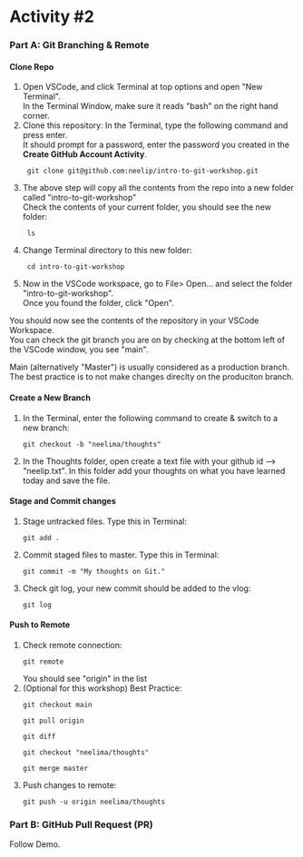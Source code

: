 # Activity #2

### Part A: Git Branching & Remote  

#### Clone Repo
1. Open VSCode, and click Terminal at top options and open "New Terminal".  
    In the Terminal Window, make sure it reads "bash" on the right hand corner. 
2. Clone this repository:
   In the Terminal, type the following command and press enter.  
   It should prompt for a password, enter the password you created in the **Create GitHub Account Activity**.
   ```
    git clone git@github.com:neelip/intro-to-git-workshop.git
   ```   
3. The above step will copy all the contents from the repo into a new folder called "intro-to-git-workshop"  
   Check the contents of your current folder, you should see the new folder:
   ```
    ls
   ```
4. Change Terminal directory to this new folder: 
   ```
    cd intro-to-git-workshop
   ```
5. Now in the VSCode workspace, go to File> Open...  and select the folder "intro-to-git-workshop".  
   Once you found the folder, click "Open". 

You should now see the contents of the repository in your VSCode Workspace.  
You can check the git branch you are on by checking at the bottom left of the VSCode window, you see "main". 

Main (alternatively "Master") is usually considered as a production branch. 
The best practice is to not make changes direclty on the produciton branch. 

  
#### Create a New Branch 
1. In the Terminal, enter the following command to create & switch to a new branch:
   ```
   git checkout -b "neelima/thoughts"
   ```
2. In the Thoughts folder, open create a text file with your github id --> "neelip.txt".
   In this folder add your thoughts on what you have learned today and save the file.

#### Stage and Commit changes
1. Stage untracked files. Type this in Terminal:
   ```
   git add .
   ```
4. Commit staged files to master. Type this in Terminal:
   ```
   git commit -m "My thoughts on Git."
   ```
5. Check git log, your new commit should be added to the vlog:
   ```
   git log
   ```

#### Push to Remote
1. Check remote connection:
   ```
   git remote 
   ```  
   You should see "origin" in the list
2. (Optional for this workshop) Best Practice:
   ```
   git checkout main
   ```
   ```  
   git pull origin
   ```  
   ```
   git diff
   ```
   ```
   git checkout "neelima/thoughts"
   ```  
   ```
   git merge master
   ```
3. Push changes to remote:
   ```
   git push -u origin neelima/thoughts
   ```

### Part B: GitHub Pull Request (PR)  
Follow Demo. 

